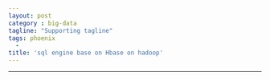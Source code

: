 ```yaml
---
layout: post
category : big-data
tagline: "Supporting tagline"
tags: phoenix
  -
title: 'sql engine base on Hbase on hadoop'
---
```


---


<!--more-->

